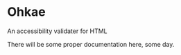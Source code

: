 # Ohkae
An accessibility validater for HTML

There will be some proper documentation here, some day.